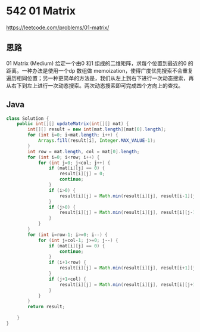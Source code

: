 # 542 01 Matrix

https://leetcode.com/problems/01-matrix/



## 思路

01 Matrix (Medium) 给定一个由0 和1 组成的二维矩阵，求每个位置到最近的0 的距离。一种办法是使用一个dp 数组做 memoization，使得广度优先搜索不会重复遍历相同位置；另一种更简单的方法是，我们从左上到右下进行一次动态搜索，再从右下到左上进行一次动态搜索。两次动态搜索即可完成四个方向上的查找。



## Java

```java
class Solution {
    public int[][] updateMatrix(int[][] mat) {
        int[][] result = new int[mat.length][mat[0].length];
        for (int i=0; i<mat.length; i++) {
            Arrays.fill(result[i], Integer.MAX_VALUE-1);
        }
        int row = mat.length, col = mat[0].length;
        for (int i=0; i<row; i++) {
            for (int j=0; j<col; j++) {
                if (mat[i][j] == 0) {
                    result[i][j] = 0;
                    continue;
                }
                if (i>0) {
                    result[i][j] = Math.min(result[i][j], result[i-1][j]+1);
                }
                if (j>0) {
                    result[i][j] = Math.min(result[i][j], result[i][j-1]+1);
                }
            }
        }
        for (int i=row-1; i>=0; i--) {
            for (int j=col-1; j>=0; j--) {
                if (mat[i][j] == 0) {
                    continue;
                }
                if (i+1<row) {
                    result[i][j] = Math.min(result[i][j], result[i+1][j]+1);
                }
                if (j+1<col) {
                    result[i][j] = Math.min(result[i][j], result[i][j+1]+1);
                }
            }
        }
        return result;
        
    }
}
```

